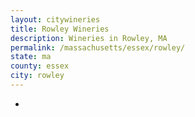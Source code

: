 ```yaml
---
layout: citywineries
title: Rowley Wineries
description: Wineries in Rowley, MA
permalink: /massachusetts/essex/rowley/
state: ma
county: essex
city: rowley
---
```

-
